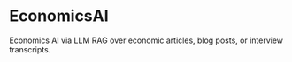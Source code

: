 # EconomicsAI
Economics AI via LLM RAG over economic articles, blog posts, or interview transcripts.
